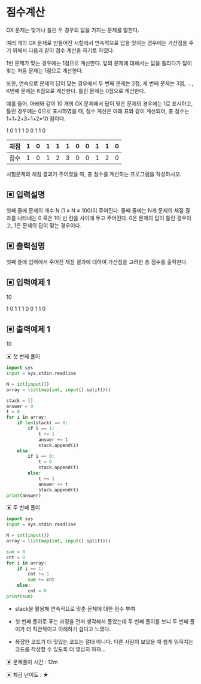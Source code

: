 # 점수계산

OX 문제는 맞거나 틀린 두 경우의 답을 가지는 문제를 말한다. 

여러 개의 OX 문제로 만들어진 시험에서 연속적으로 답을 맞히는 경우에는 가산점을 주기 위해서 다음과 같이 점수 계산을 하기로 하였다. 

1번 문제가 맞는 경우에는 1점으로 계산한다. 앞의 문제에 대해서는 답을 틀리다가 답이 맞는 처음 문제는 1점으로 계산한다. 

또한, 연속으로 문제의 답이 맞는 경우에서 두 번째 문제는 2점, 세 번째 문제는 3점, ..., K번째 문제는 K점으로 계산한다. 틀린 문제는 0점으로 계산한다.

예를 들어, 아래와 같이 10 개의 OX 문제에서 답이 맞은 문제의 경우에는 1로 표시하고, 틀린 경우에는 0으로 표시하였을 때, 점수 계산은 아래 표와 같이 계산되어, 총 점수는 1+1+2+3+1+2=10 점이다.
 
1 0 1 1 1 0 0 1 1 0

| 채점 | 1 | 0 | 1 | 1 | 1 | 0 | 0 | 1 | 1 | 0 |
|------|---|---|---|---|---|---|---|---|---|---|
| 점수 | 1 | 0 | 1 | 2 | 3 | 0 | 0 | 1 | 2 | 0 |

시험문제의 채점 결과가 주어졌을 때, 총 점수를 계산하는 프로그램을 작성하시오.

## ▣ 입력설명

첫째 줄에 문제의 개수 N (1 ≤ N ≤ 100)이 주어진다. 둘째 줄에는 N개 문제의 채점 결과를 나타내는 0 혹은 1이 빈 칸을 사이에 두고 주어진다. 0은 문제의 답이 틀린 경우이고, 1은 문제의 답이 맞는 경우이다.

## ▣ 출력설명

첫째 줄에 입력에서 주어진 채점 결과에 대하여 가산점을 고려한 총 점수를 출력한다.

## ▣ 입력예제 1

10

1 0 1 1 1 0 0 1 1 0

## ▣ 출력예제 1

10

▣ 첫 번째 풀이

```python
import sys
input = sys.stdin.readline

N = int(input())
array = list(map(int, input().split()))

stack = []
answer = 0
t = 0
for i in array:
    if len(stack) == 0:
        if i == 1:
            t += 1
            answer += t
            stack.append(i)
    else:
        if i == 0:
            t = 0
            stack.append(t)
        else:
            t += 1
            answer += t
            stack.append(t)
print(answer)
```

▣ 두 번째 풀이

```python
import sys
input = sys.stdin.readline

N = int(input())
array = list(map(int, input().split()))

sum = 0
cnt = 0
for i in array:
    if i == 1:
        cnt += 1
        sum += cnt
    else:
        cnt = 0
print(sum)
```

- stack을 활용해 연속적으로 맞춘 문제에 대한 점수 부여

- 첫 번째 풀이로 푸는 과정을 먼저 생각해서 풀었는데 두 번째 풀이를 보니 두 번째 풀이가 더 직관적이고 이해하기 쉽다고 느꼈다.

- 복잡한 코드가 더 멋있는 코드는 절대 아니다. 다른 사람이 보았을 때 쉽게 읽혀지는 코드를 작성할 수 있도록 더 열심히 하자...

▣ 문제풀이 시간 : 12m

▣ 체감 난이도 : ★
